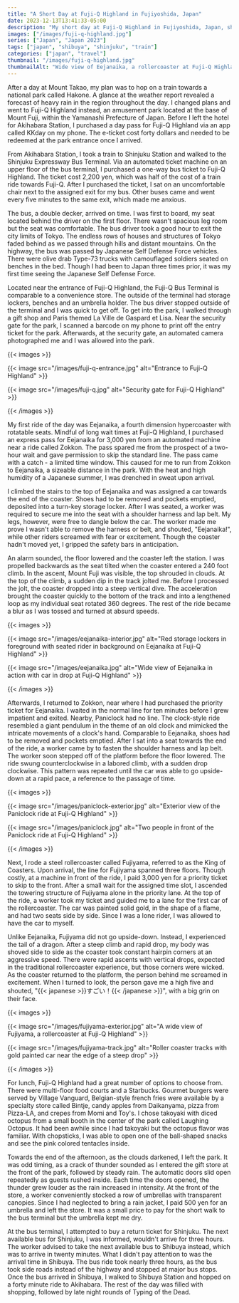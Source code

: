 ```yaml
---
title: "A Short Day at Fuji-Q Highland in Fujiyoshida, Japan"
date: 2023-12-13T13:41:33-05:00
description: "My short day at Fuji-Q Highland in Fujiyoshida, Japan, shortened by heavy rain and thunder."
images: ["/images/fuji-q-highland.jpg"]
series: ["Japan", "Japan 2023"]
tags: ["japan", "shibuya", "shinjuku", "train"]
categories: ["japan", "travel"]
thumbnail: "/images/fuji-q-highland.jpg"
thumbnailAlt: "Wide view of Eejanaika, a rollercoaster at Fuji-Q Highland, with two people walking in foreground"
---
```


After a day at Mount Takao, my plan was to hop on a train towards a national park called Hakone. A glance at the weather report revealed a forecast of heavy rain in the region throughout the day. I changed plans and went to Fuji-Q Highland instead, an amusement park located at the base of Mount Fuji, within the Yamanashi Prefecture of Japan. Before I left the hotel for Akihabara Station, I purchased a day pass for Fuji-Q Highland via an app called KKday on my phone. The e-ticket cost forty dollars and needed to be redeemed at the park entrance once I arrived.

From Akihabara Station, I took a train to Shinjuku Station and walked to the Shinjuku Expressway Bus Terminal. Via an automated ticket machine on an upper floor of the bus terminal, I purchased a one-way bus ticket to Fuji-Q Highland. The ticket cost 2,200 yen, which was half of the cost of a train ride towards Fuji-Q. After I purchased the ticket, I sat on an uncomfortable chair next to the assigned exit for my bus. Other buses came and went every five minutes to the same exit, which made me anxious.

The bus, a double decker, arrived on time. I was first to board, my seat located behind the driver on the first floor. There wasn't spacious leg room but the seat was comfortable. The bus driver took a good hour to exit the city limits of Tokyo. The endless rows of houses and structures of Tokyo faded behind as we passed through hills and distant mountains. On the highway, the bus was passed by Japanese Self Defense Force vehicles. There were olive drab Type-73 trucks with camouflaged soldiers seated on benches in the bed. Though I had been to Japan three times prior, it was my first time seeing the Japanese Self Defense Force.

Located near the entrance of Fuji-Q Highland, the Fuji-Q Bus Terminal is comparable to a convenience store. The outside of the terminal had storage lockers, benches and an umbrella holder. The bus driver stopped outside of the terminal and I was quick to get off. To get into the park, I walked through a gift shop and Paris themed La Ville de Gaspard et Lisa. Near the security gate for the park, I scanned a barcode on my phone to print off the entry ticket for the park. Afterwards, at the security gate, an automated camera photographed me and I was allowed into the park.

{{< images >}}

{{< image src="/images/fuji-q-entrance.jpg" alt="Entrance to Fuji-Q Highland" >}}

{{< image src="/images/fuji-q.jpg" alt="Security gate for Fuji-Q Highland" >}}

{{< /images >}}

My first ride of the day was Eejanaika, a fourth dimension hypercoaster with rotatable seats. Mindful of long wait times at Fuji-Q Highland, I purchased an express pass for Eejanaika for 3,000 yen from an automated machine near a ride called Zokkon. The pass spared me from the prospect of a two-hour wait and gave permission to skip the standard line. The pass came with a catch - a limited time window. This caused for me to run from Zokkon to Eejanaika, a sizeable distance in the park. With the heat and high humidity of a Japanese summer, I was drenched in sweat upon arrival.

I climbed the stairs to the top of Eejanaika and was assigned a car towards the end of the coaster. Shoes had to be removed and pockets emptied, deposited into a turn-key storage locker. After I was seated, a worker was required to secure me into the seat with a shoulder harness and lap belt. My legs, however, were free to dangle below the car. The worker made me prove I wasn't able to remove the harness or belt, and shouted, "Eejanaika!", while other riders screamed with fear or excitement. Though the coaster hadn't moved yet, I gripped the safety bars in anticipation.

An alarm sounded, the floor lowered and the coaster left the station. I was propelled backwards as the seat tilted when the coaster entered a 240 foot climb. In the ascent, Mount Fuji was visible, the top shrouded in clouds. At the top of the climb, a sudden dip in the track jolted me. Before I processed the jolt, the coaster dropped into a steep vertical dive. The acceleration brought the coaster quickly to the bottom of the track and into a lengthened loop as my individual seat rotated 360 degrees. The rest of the ride became a blur as I was tossed and turned at absurd speeds.

{{< images >}}

{{< image src="/images/eejanaika-interior.jpg" alt="Red storage lockers in foreground with seated rider in background on Eejanaika at Fuji-Q Highland" >}}

{{< image src="/images/eejanaika.jpg" alt="Wide view of Eejanaika in action with car in drop at Fuji-Q Highland" >}}

{{< /images >}}

Afterwards, I returned to Zokkon, near where I had purchased the priority ticket for Eejanaika. I waited in the normal line for ten minutes before I grew impatient and exited. Nearby, Paniclock had no line. The clock-style ride resembled a giant pendulum in the theme of an old clock and mimicked the intricate movements of a clock's hand. Comparable to Eejanaika, shoes had to be removed and pockets emptied. After I sat into a seat towards the end of the ride, a worker came by to fasten the shoulder harness and lap belt. The worker soon stepped off of the platform before the floor lowered. The ride swung counterclockwise in a labored climb, with a sudden drop clockwise. This pattern was repeated until the car was able to go upside-down at a rapid pace, a reference to the passage of time.

{{< images >}}

{{< image src="/images/paniclock-exterior.jpg" alt="Exterior view of the Paniclock ride at Fuji-Q Highland" >}}

{{< image src="/images/paniclock.jpg" alt="Two people in front of the Paniclock ride at Fuji-Q Highland" >}}

{{< /images >}}

Next, I rode a steel rollercoaster called Fujiyama, referred to as the King of Coasters. Upon arrival, the line for Fujiyama spanned three floors. Though costly, at a machine in front of the ride, I paid 3,000 yen for a priority ticket to skip to the front. After a small wait for the assigned time slot, I ascended the towering structure of Fujiyama alone in the priority lane. At the top of the ride, a worker took my ticket and guided me to a lane for the first car of the rollercoaster. The car was painted solid gold, in the shape of a flame, and had two seats side by side. Since I was a lone rider, I was allowed to have the car to myself.

Unlike Eejanaika, Fujiyama did not go upside-down. Instead, I experienced the tail of a dragon. After a steep climb and rapid drop, my body was shoved side to side as the coaster took constant hairpin corners at an aggressive speed. There were rapid ascents with vertical drops, expected in the traditional rollercoaster experience, but those corners were wicked. As the coaster returned to the platform, the person behind me screamed in excitement. When I turned to look, the person gave me a high five and shouted, "{{< japanese >}}すごい！{{< /japanese >}}", with a big grin on their face.

{{< images >}}

{{< image src="/images/fujiyama-exterior.jpg" alt="A wide view of Fujiyama, a rollercoaster at Fuji-Q Highland" >}}

{{< image src="/images/fujiyama-track.jpg" alt="Roller coaster tracks with gold painted car near the edge of a steep drop" >}}

{{< /images >}}

For lunch, Fuji-Q Highland had a great number of options to choose from. There were multi-floor food courts and a Starbucks. Gourmet burgers were served by Village Vanguard, Belgian-style french fries were available by a specialty store called Bintje, candy apples from Daikanyama, pizza from Pizza-LA, and crepes from Momi and Toy's. I chose takoyaki with diced octopus from a small booth in the center of the park called Laughing Octopus. It had been awhile since I had takoyaki but the octopus flavor was familiar. With chopsticks, I was able to open one of the ball-shaped snacks and see the pink colored tentacles inside.

Towards the end of the afternoon, as the clouds darkened, I left the park. It was odd timing, as a crack of thunder sounded as I entered the gift store at the front of the park, followed by steady rain. The automatic doors slid open repeatedly as guests rushed inside. Each time the doors opened, the thunder grew louder as the rain increased in intensity. At the front of the store, a worker conveniently stocked a row of umbrellas with transparent canopies. Since I had neglected to bring a rain jacket, I paid 500 yen for an umbrella and left the store. It was a small price to pay for the short walk to the bus terminal but the umbrella kept me dry.

At the bus terminal, I attempted to buy a return ticket for Shinjuku. The next available bus for Shinjuku, I was informed, wouldn't arrive for three hours. The worker advised to take the next available bus to Shibuya instead, which was to arrive in twenty minutes. What I didn't pay attention to was the arrival time in Shibuya. The bus ride took nearly three hours, as the bus took side roads instead of the highway and stopped at major bus stops. Once the bus arrived in Shibuya, I walked to Shibuya Station and hopped on a forty minute ride to Akihabara. The rest of the day was filled with shopping, followed by late night rounds of Typing of the Dead.
